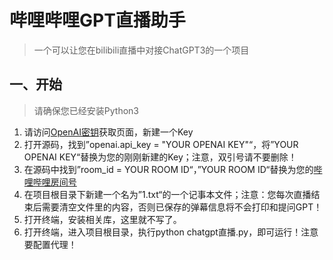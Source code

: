 # 哔哩哔哩GPT直播助手
> 一个可以让您在bilibili直播中对接ChatGPT3的一个项目

## 一、开始
> 请确保您已经安装Python3

1. 请访问[OpenAI密钥](https://platform.openai.com/acc "OpenAI密钥")获取页面，新建一个Key
2. 打开源码，找到”openai.api_key = "YOUR OPENAI KEY"“，将”YOUR OPENAI KEY“替换为您的刚刚新建的Key；注意，双引号请不要删除！
3. 在源码中找到”room_id = YOUR ROOM ID“，”YOUR ROOM ID“替换为您的[哔哩哔哩房间号](https://link.bilibili.com/#/my-room/start-live "哔哩哔哩房间号")
4. 在项目根目录下新建一个名为”1.txt“的一个记事本文件；注意：您每次直播结束后需要清空文件里的内容，否则已保存的弹幕信息将不会打印和提问GPT！
5. 打开终端，安装相关库，这里就不写了。
6. 打开终端，进入项目根目录，执行python chatgpt直播.py，即可运行！注意要配置代理！
